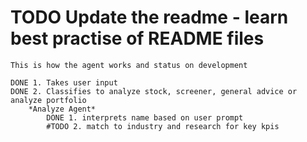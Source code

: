 # TODO Update the readme - learn best practise of README files

    This is how the agent works and status on development

    DONE 1. Takes user input
    DONE 2. Classifies to analyze stock, screener, general advice or analyze portfolio
        *Analyze Agent*
            DONE 1. interprets name based on user prompt
            #TODO 2. match to industry and research for key kpis
                